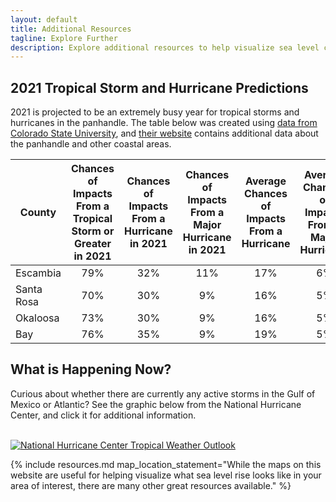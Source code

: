 ```yaml
---
layout: default
title: Additional Resources
tagline: Explore Further
description: Explore additional resources to help visualize sea level changes and impacts to areas you care about.
---
```


## 2021 Tropical Storm and Hurricane Predictions

2021 is projected to be an extremely busy year for tropical storms and hurricanes in the panhandle. The table below was created using [data from Colorado State University](https://tropical.colostate.edu/resources.html), and [their website](https://tropical.colostate.edu/resources.html) contains additional data about the panhandle and other coastal areas.

| County     | Chances of Impacts From a Tropical Storm or Greater in 2021 | Chances of Impacts From a Hurricane in 2021 | Chances of Impacts From a Major Hurricane in 2021 | Average Chances of Impacts From a Hurricane | Average Chances of Impacts From a Major Hurricane |
|------------|:-----------------------------------------------------------:|:-------------------------------------------:|:-------------------------------------------------:|:-------------------------------------------:|:-------------------------------------------------:|
| Escambia   |                                                         79% |                                         32% |                                               11% |                                         17% |                                                6% |
| Santa Rosa |                                                         70% |                                         30% |                                                9% |                                         16% |                                                5% |
| Okaloosa   |                                                         73% |                                         30% |                                                9% |                                         16% |                                                5% |
| Bay        |                                                         76% |                                         35% |                                                9% |                                         19% |                                                5% |

## What is Happening Now?

Curious about whether there are currently any active storms in the Gulf of Mexico or Atlantic? See the graphic below from the National Hurricane Center, and click it for additional information.

<br>
<a href="https://www.nhc.noaa.gov/text/refresh/MIATWDAT+shtml/221721_MIATWDAT.shtml?"> <img src="https://www.nhc.noaa.gov/xgtwo/two_atl_5d0.png" alt="National Hurricane Center Tropical Weather Outlook" class="preview-image"/></a>

{% include resources.md map_location_statement="While the maps on this website are useful for helping visualize what sea level rise looks like in your area of interest, there are many other great resources available." %}